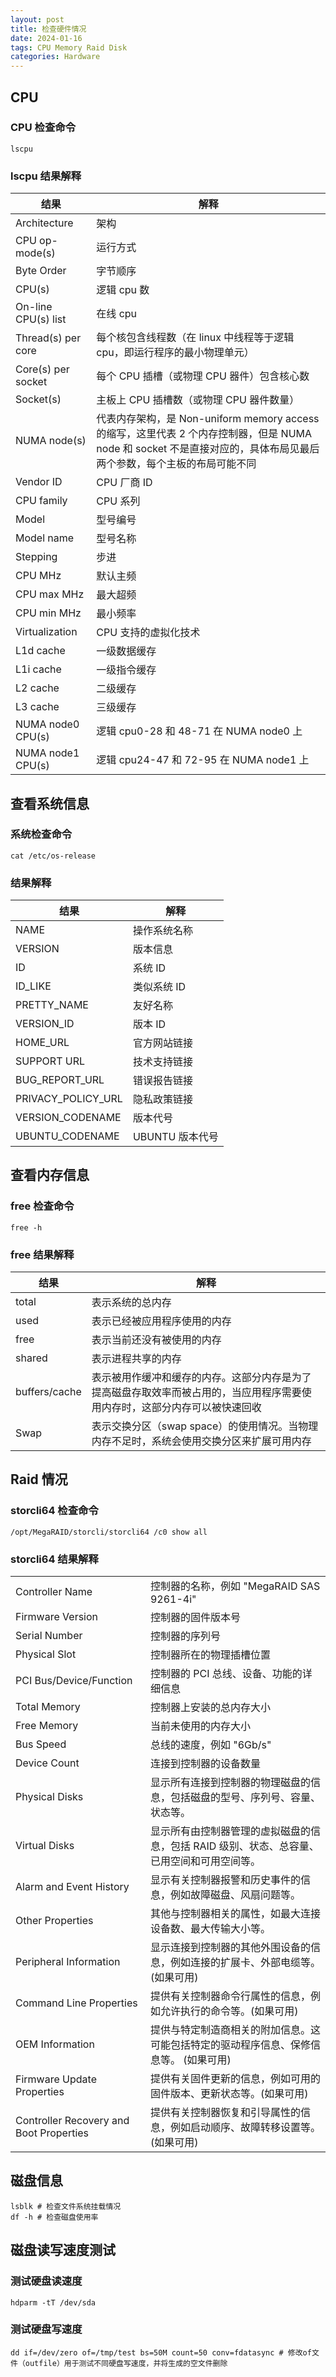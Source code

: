 ```yaml
---
layout: post
title: 检查硬件情况
date: 2024-01-16
tags: CPU Memory Raid Disk
categories: Hardware
---
```


## CPU

### CPU 检查命令

```shell
lscpu
```

### lscpu 结果解释

| 结果                | 解释                                                                                                                                                                |
| ------------------- | ------------------------------------------------------------------------------------------------------------------------------------------------------------------- |
| Architecture        | 架构                                                                                                                                                                |
| CPU op-mode(s)      | 运行方式                                                                                                                                                            |
| Byte Order          | 字节顺序                                                                                                                                                            |
| CPU(s)              | 逻辑 cpu 数                                                                                                                                                         |
| On-line CPU(s) list | 在线 cpu                                                                                                                                                            |
| Thread(s) per core  | 每个核包含线程数（在 linux 中线程等于逻辑 cpu，即运行程序的最小物理单元）                                                                                           |
| Core(s) per socket  | 每个 CPU 插槽（或物理 CPU 器件）包含核心数                                                                                                                          |
| Socket(s)           | 主板上 CPU 插槽数（或物理 CPU 器件数量）                                                                                                                            |
| NUMA node(s)        | 代表内存架构，是 Non-uniform memory access 的缩写，这里代表 2 个内存控制器，但是 NUMA node 和 socket 不是直接对应的，具体布局见最后两个参数，每个主板的布局可能不同 |
| Vendor ID           | CPU 厂商 ID                                                                                                                                                         |
| CPU family          | CPU 系列                                                                                                                                                            |
| Model               | 型号编号                                                                                                                                                            |
| Model name          | 型号名称                                                                                                                                                            |
| Stepping            | 步进                                                                                                                                                                |
| CPU MHz             | 默认主频                                                                                                                                                            |
| CPU max MHz         | 最大超频                                                                                                                                                            |
| CPU min MHz         | 最小频率                                                                                                                                                            |
| Virtualization      | CPU 支持的虚拟化技术                                                                                                                                                |
| L1d cache           | 一级数据缓存                                                                                                                                                        |
| L1i cache           | 一级指令缓存                                                                                                                                                        |
| L2 cache            | 二级缓存                                                                                                                                                            |
| L3 cache            | 三级缓存                                                                                                                                                            |
| NUMA node0 CPU(s)   | 逻辑 cpu0-28 和 48-71 在 NUMA node0 上                                                                                                                              |
| NUMA node1 CPU(s)   | 逻辑 cpu24-47 和 72-95 在 NUMA node1 上                                                                                                                             |

## 查看系统信息

### 系统检查命令

```shell
cat /etc/os-release
```

### 结果解释

| 结果               | 解释            |
| ------------------ | --------------- |
| NAME               | 操作系统名称    |
| VERSION            | 版本信息        |
| ID                 | 系统 ID         |
| ID_LIKE            | 类似系统 ID     |
| PRETTY_NAME        | 友好名称        |
| VERSION_ID         | 版本 ID         |
| HOME_URL           | 官方网站链接    |
| SUPPORT URL        | 技术支持链接    |
| BUG_REPORT_URL     | 错误报告链接    |
| PRIVACY_POLICY_URL | 隐私政策链接    |
| VERSION_CODENAME   | 版本代号        |
| UBUNTU_CODENAME    | UBUNTU 版本代号 |

## 查看内存信息

### free 检查命令

```shell
free -h
```

### free 结果解释

| 结果          | 解释                                                                                                                       |
| ------------- | -------------------------------------------------------------------------------------------------------------------------- |
| total         | 表示系统的总内存                                                                                                           |
| used          | 表示已经被应用程序使用的内存                                                                                               |
| free          | 表示当前还没有被使用的内存                                                                                                 |
| shared        | 表示进程共享的内存                                                                                                         |
| buffers/cache | 表示被用作缓冲和缓存的内存。这部分内存是为了提高磁盘存取效率而被占用的，当应用程序需要使用内存时，这部分内存可以被快速回收 |
| Swap          | 表示交换分区（swap space）的使用情况。当物理内存不足时，系统会使用交换分区来扩展可用内存                                   |

## Raid 情况

### storcli64 检查命令

```shell
/opt/MegaRAID/storcli/storcli64 /c0 show all
```

### storcli64 结果解释

|                                         |                                                                                            |
| --------------------------------------- | ------------------------------------------------------------------------------------------ |
| Controller Name                         | 控制器的名称，例如 "MegaRAID SAS 9261-4i"                                                  |
| Firmware Version                        | 控制器的固件版本号                                                                         |
| Serial Number                           | 控制器的序列号                                                                             |
| Physical Slot                           | 控制器所在的物理插槽位置                                                                   |
| PCI Bus/Device/Function                 | 控制器的 PCI 总线、设备、功能的详细信息                                                    |
| Total Memory                            | 控制器上安装的总内存大小                                                                   |
| Free Memory                             | 当前未使用的内存大小                                                                       |
| Bus Speed                               | 总线的速度，例如 "6Gb/s"                                                                   |
| Device Count                            | 连接到控制器的设备数量                                                                     |
| Physical Disks                          | 显示所有连接到控制器的物理磁盘的信息，包括磁盘的型号、序列号、容量、状态等。               |
| Virtual Disks                           | 显示所有由控制器管理的虚拟磁盘的信息，包括 RAID 级别、状态、总容量、已用空间和可用空间等。 |
| Alarm and Event History                 | 显示有关控制器报警和历史事件的信息，例如故障磁盘、风扇问题等。                             |
| Other Properties                        | 其他与控制器相关的属性，如最大连接设备数、最大传输大小等。                                 |
| Peripheral Information                  | 显示连接到控制器的其他外围设备的信息，例如连接的扩展卡、外部电缆等。(如果可用)             |
| Command Line Properties                 | 提供有关控制器命令行属性的信息，例如允许执行的命令等。(如果可用)                           |
| OEM Information                         | 提供与特定制造商相关的附加信息。这可能包括特定的驱动程序信息、保修信息等。 (如果可用)      |
| Firmware Update Properties              | 提供有关固件更新的信息，例如可用的固件版本、更新状态等。(如果可用)                         |
| Controller Recovery and Boot Properties | 提供有关控制器恢复和引导属性的信息，例如启动顺序、故障转移设置等。(如果可用)               |

## 磁盘信息

```shell
lsblk # 检查文件系统挂载情况
df -h # 检查磁盘使用率
```

## 磁盘读写速度测试

### 测试硬盘读速度

```shell
hdparm -tT /dev/sda
```

### 测试硬盘写速度

```shell
dd if=/dev/zero of=/tmp/test bs=50M count=50 conv=fdatasync # 修改of文件（outfile）用于测试不同硬盘写速度，并将生成的空文件删除
```

